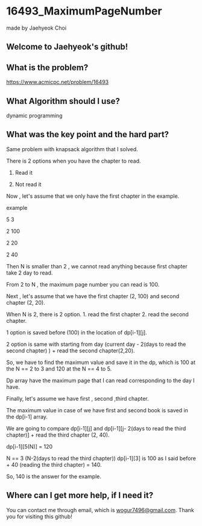 # 16493_MaximumPageNumber

made by Jaehyeok Choi

## Welcome to Jaehyeok's github!

## What is the problem?

https://www.acmicpc.net/problem/16493

## What Algorithm should I use?

dynamic programming

## What was the key point and the hard part?

Same problem with knapsack algorithm that I solved.

There is 2 options when you have the chapter to read.

1. Read it

2. Not read it

Now , let's assume that we only have the first chapter in the example.

example

5 3

2 100

2 20

2 40

Then N is smaller than 2 , we cannot read anything because first chapter take 2 day to read.

From 2 to N , the maximum page number you can read is 100.

Next , let's assume that we have the first chapter (2, 100) and second chapter (2, 20).

When N is 2, there is 2 option. 1. read the first chapter 2. read the second chapter.

1 option is saved before (100) in the location of dp[i-1][j].

2 option is same with starting from day (current day - 2(days to read the second chapter) ) + read the second chapter(2,20).

So, we have to find the maximum value and save it in the dp, which is 100 at the N == 2 to 3 and 120 at the N == 4 to 5.

Dp array have the maximum page that I can read corresponding to the day I have.

Finally, let's assume we have first , second ,third chapter.

The maximum value in case of we have first and second book is saved in the dp[i-1] array.

We are going to compare dp[i-1][j] and dp[i-1][j- 2(days to read the third chapter)] + read the third chapter (2, 40).

dp[i-1][5(N)] = 120 

N == 3 (N-2(days to read the third chapter)) dp[i-1][3] is 100 as I said before + 40 (reading the third chapter) = 140.

So, 140 is the answer for the example.

## Where can I get more help, if I need it?

You can contact me through email, which is wogur7496@gmail.com.
Thank you for visiting this github!
